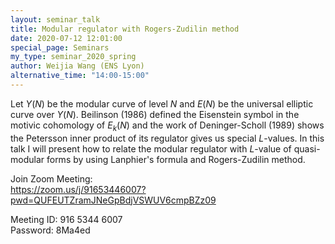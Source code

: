 ```yaml
---
layout: seminar_talk
title: Modular regulator with Rogers-Zudilin method
date: 2020-07-12 12:01:00
special_page: Seminars
my_type: seminar_2020_spring
author: Weijia Wang (ENS Lyon)
alternative_time: "14:00-15:00"
---
```


Let *Y*(*N*) be the modular curve of level *N* and *E*(*N*)
be the universal elliptic curve over *Y*(*N*).
Beilinson (1986) defined the Eisenstein symbol in the motivic cohomology of
*E*<sub>*k*</sub>(*N*) and the work of Deninger-Scholl (1989) shows the
Petersson inner product of its regulator gives us special *L*-values.
In this talk I will present how to relate the modular regulator with
*L*-value of quasi-modular forms by using Lanphier's formula and Rogers-Zudilin method.

Join Zoom Meeting:<br>
https://zoom.us/j/91653446007?pwd=QUFEUTZramJNeGpBdjVSWUV6cmpBZz09

Meeting ID: 916 5344 6007<br>
Password: 8Ma4ed
